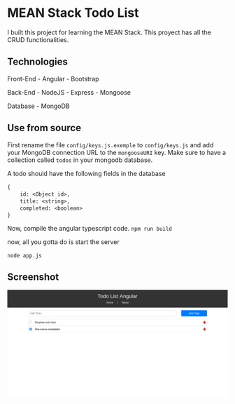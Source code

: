 # MEAN Stack Todo List

I built this project for learning the MEAN Stack. This proyect has all the CRUD functionalities.

## Technologies

Front-End
	- Angular
	- Bootstrap


Back-End
	- NodeJS
	- Express
	- Mongoose

Database
	- MongoDB

## Use from source

First rename the file `config/keys.js.exemple` to `config/keys.js` and add your MongoDB connection URL to the `mongooseURI` key.
Make sure to have a collection called `todos` in your mongodb database.

A todo should have the following fields in the database
```
{
	id: <Object id>,
	title: <string>,
	completed: <boolean>
}
```

Now, compile the angular typescript code. `npm run build`


now, all you gotta do is start the server
```
node app.js
```

## Screenshot

![Screenshot](https://github.com/elviserikvan/mean-stack-todo-app/blob/main/screenshots/screenshot.jpg "Screenshot")

